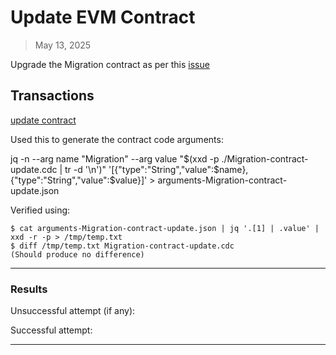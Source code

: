 # Update EVM Contract

> May 13, 2025

Upgrade the Migration contract as per this [issue](https://github.com/onflow/service-account/issues/379)

## Transactions

[update contract](../../../../transactions/update-contract)

Used this to generate the contract code arguments:

jq -n --arg name "Migration" --arg value "$(xxd -p ./Migration-contract-update.cdc  | tr -d '\n')" '[{"type":"String","value":$name},{"type":"String","value":$value}]' > arguments-Migration-contract-update.json

Verified using:
```
$ cat arguments-Migration-contract-update.json | jq '.[1] | .value' | xxd -r -p > /tmp/temp.txt
$ diff /tmp/temp.txt Migration-contract-update.cdc
(Should produce no difference)
```
___

### Results

Unsuccessful attempt (if any): 

Successful attempt: 

___

